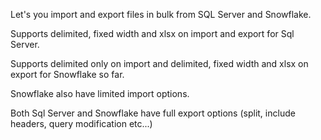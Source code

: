 Let's you import and export files in bulk from SQL Server and Snowflake.

Supports delimited, fixed width and xlsx on import and export for Sql Server.

Supports delimited only on import and delimited, fixed width and xlsx on export for Snowflake so far.

Snowflake also have limited import options.

Both Sql Server and Snowflake have full export options (split, include headers, query modification etc...)
